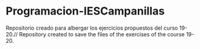 # Programacion-IESCampanillas
Repositorio creado para albergar los ejercicios propuestos del curso 19-20.// Repository created to save the files of the exercises of the course 19-20.
